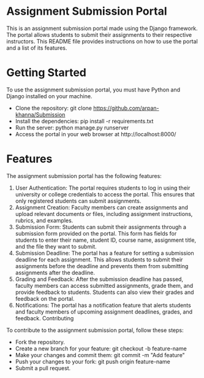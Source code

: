 # Assignment Submission Portal
This is an assignment submission portal made using the Django framework. The portal allows students to submit their assignments to their respective instructors. This README file provides instructions on how to use the portal and a list of its features.

# Getting Started
To use the assignment submission portal, you must have Python and Django installed on your machine.

* Clone the repository: git clone https://github.com/arpan-khanna/Submission
* Install the dependencies: pip install -r requirements.txt
* Run the server: python manage.py runserver
* Access the portal in your web browser at http://localhost:8000/

# Features
The assignment submission portal has the following features:

1. User Authentication: The portal requires students to log in using their university or college credentials to access the portal. This ensures that only registered students can submit assignments.
2. Assignment Creation: Faculty members can create assignments and upload relevant documents or files, including assignment instructions, rubrics, and examples.
3. Submission Form: Students can submit their assignments through a submission form provided on the portal. This form has fields for students to enter their name, student ID, course name, assignment title, and the file they want to submit.
4. Submission Deadline: The portal has a feature for setting a submission deadline for each assignment. This allows students to submit their assignments before the deadline and prevents them from submitting assignments after the deadline.
5. Grading and Feedback: After the submission deadline has passed, faculty members can access submitted assignments, grade them, and provide feedback to students. Students can also view their grades and feedback on the portal.
6. Notifications: The portal has a notification feature that alerts students and faculty members of upcoming assignment deadlines, grades, and feedback.
Contributing

To contribute to the assignment submission portal, follow these steps:

* Fork the repository.
* Create a new branch for your feature: git checkout -b feature-name
* Make your changes and commit them: git commit -m "Add feature"
* Push your changes to your fork: git push origin feature-name
* Submit a pull request.
